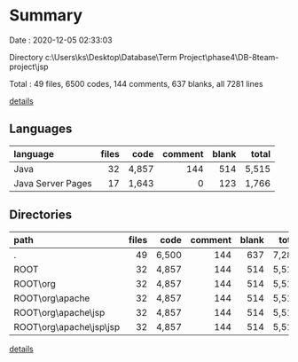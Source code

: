 # Summary

Date : 2020-12-05 02:33:03

Directory c:\Users\ks\Desktop\Database\Term Project\phase4\DB-8team-project\jsp

Total : 49 files,  6500 codes, 144 comments, 637 blanks, all 7281 lines

[details](details.md)

## Languages
| language | files | code | comment | blank | total |
| :--- | ---: | ---: | ---: | ---: | ---: |
| Java | 32 | 4,857 | 144 | 514 | 5,515 |
| Java Server Pages | 17 | 1,643 | 0 | 123 | 1,766 |

## Directories
| path | files | code | comment | blank | total |
| :--- | ---: | ---: | ---: | ---: | ---: |
| . | 49 | 6,500 | 144 | 637 | 7,281 |
| ROOT | 32 | 4,857 | 144 | 514 | 5,515 |
| ROOT\org | 32 | 4,857 | 144 | 514 | 5,515 |
| ROOT\org\apache | 32 | 4,857 | 144 | 514 | 5,515 |
| ROOT\org\apache\jsp | 32 | 4,857 | 144 | 514 | 5,515 |
| ROOT\org\apache\jsp\jsp | 32 | 4,857 | 144 | 514 | 5,515 |

[details](details.md)